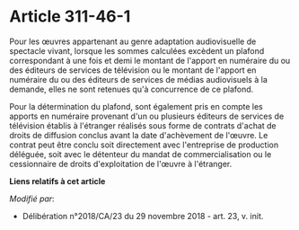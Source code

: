 # Article 311-46-1

Pour les œuvres appartenant au genre adaptation audiovisuelle de spectacle vivant, lorsque les sommes calculées excèdent un
plafond correspondant à une fois et demi le montant de l'apport en numéraire du ou des éditeurs de services de télévision ou
le montant de l'apport en numéraire du ou des éditeurs de services de médias audiovisuels à la demande, elles ne sont
retenues qu'à concurrence de ce plafond.

Pour la détermination du plafond, sont également pris en compte les apports en numéraire provenant d'un ou plusieurs éditeurs
de services de télévision établis à l'étranger réalisés sous forme de contrats d'achat de droits de diffusion conclus avant
la date d'achèvement de l'œuvre. Le contrat peut être conclu soit directement avec l'entreprise de production déléguée, soit
avec le détenteur du mandat de commercialisation ou le cessionnaire de droits d'exploitation de l'œuvre à l'étranger.

**Liens relatifs à cet article**

_Modifié par_:

  - Délibération n°2018/CA/23 du 29 novembre 2018 - art. 23, v. init.
